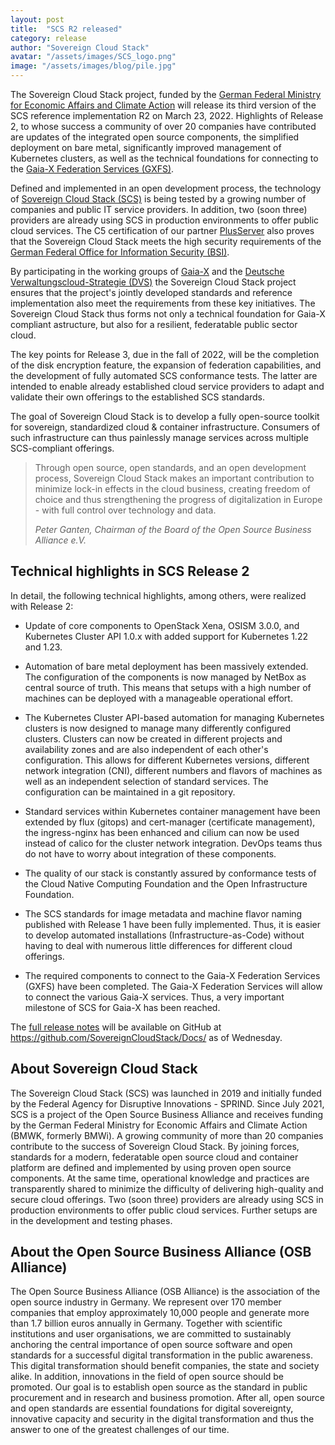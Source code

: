 ```yaml
---
layout: post
title:  "SCS R2 released"
category: release
author: "Sovereign Cloud Stack"
avatar: "/assets/images/SCS_logo.png"
image: "/assets/images/blog/pile.jpg"
---
```


The Sovereign Cloud Stack project, funded by the [German Federal Ministry for Economic Affairs
and Climate Action](https://www.bmwi.de/Navigation/EN/Home/home.html) will release
its third version of the SCS reference implementation R2 on March 23, 2022. 
Highlights of Release 2, to whose success a community of over 20 companies have 
contributed are updates of the integrated open source components, the simplified
deployment on bare metal, significantly improved management of Kubernetes clusters,
as well as the technical foundations for connecting to the [Gaia-X Federation Services (GXFS)](https://www.gxfs.eu/).

Defined and implemented in an open development process, the technology of [Sovereign
Cloud Stack (SCS)](https://scs.community/de/) is being tested by a growing
number of companies and public IT service providers. In addition, two (soon three)
providers are already using SCS in production environments to offer public cloud
services. The C5 certification of our partner [PlusServer](https://www.plusserver.com/en/)
also proves that the Sovereign Cloud Stack meets the high security requirements
of the [German Federal Office for Information Security (BSI)](https://www.bsi.bund.de/EN/Home).

By participating in the working groups of [Gaia-X](https://www.gaia-x.eu/) and
the [Deutsche Verwaltungscloud-Strategie (DVS)](https://www.cio.bund.de/Web/DE/Innovative-Vorhaben/Deutsche-Verwaltungscloud-Strategie/deutsche_verwaltungscloud_strategie_node.html) 
the Sovereign Cloud Stack project ensures that the project's jointly developed
standards and reference implementation also meet the requirements from these key
initiatives. The Sovereign Cloud Stack thus forms not only a technical foundation
for Gaia-X compliant astructure, but also for a resilient, federatable public
sector cloud.

The key points for Release 3, due in the fall of 2022, will be the completion of the
disk encryption feature, the expansion of federation capabilities, and the development
of fully automated SCS conformance tests. The latter are intended to enable already
established cloud service providers to adapt and validate their own offerings to the
established SCS standards.

The goal of Sovereign Cloud Stack is to develop a fully open-source toolkit for
sovereign, standardized cloud & container infrastructure. Consumers of such
infrastructure can thus painlessly manage services across multiple SCS-compliant
offerings.

<blockquote><p>
Through open source, open standards, and
an open development process, Sovereign Cloud Stack makes an important contribution
to minimize lock-in effects in the cloud business, creating freedom of choice and thus
strengthening the progress of digitalization in Europe - with full control over
technology and data.
</p><cite>Peter Ganten, Chairman of the Board of the Open Source Business Alliance e.V.</cite>
</blockquote> 

## Technical highlights in SCS Release 2

In detail, the following technical highlights, among others, were realized with Release 2:

* Update of core components to OpenStack Xena, OSISM 3.0.0, and Kubernetes Cluster
API 1.0.x with added support for Kubernetes 1.22 and 1.23.

* Automation of bare metal deployment has been massively extended. The configuration
of the components is now managed by NetBox as central source of truth. This means
that setups with a high number of machines can be deployed with a manageable
operational effort.

* The Kubernetes Cluster API-based automation for managing Kubernetes clusters is
now designed to manage many differently configured clusters. Clusters can now be
created in different projects and availability zones and are also independent of
each other's configuration. This allows for different Kubernetes versions, different
network integration (CNI), different numbers and flavors of machines as well as an
independent selection of standard services. The configuration can be maintained in a
git repository. 

* Standard services within Kubernetes container management have been extended by
flux (gitops) and cert-manager (certificate management), the ingress-nginx has
been enhanced and cilium can now be used instead of calico for the
cluster network integration.
DevOps teams thus do not have to worry about integration of these components.

* The quality of our stack is constantly assured by conformance tests
of the Cloud Native Computing Foundation and the Open Infrastructure Foundation.

* The SCS standards for image metadata and machine flavor naming published with
Release 1 have been fully implemented. Thus, it is easier to develop automated
installations (Infrastructure-as-Code) without having to deal with numerous
little differences for different cloud offerings.

* The required components to connect to the Gaia-X Federation Services (GXFS)
have been completed. The Gaia-X Federation Services will allow to connect the
various Gaia-X services. Thus, a very important milestone of SCS for Gaia-X has
been reached.

The [full release notes](https://github.com/SovereignCloudStack/Docs/blob/main/Release-Notes/Release2.md)
will be available on GitHub at <https://github.com/SovereignCloudStack/Docs/>
as of Wednesday.

## About Sovereign Cloud Stack

The Sovereign Cloud Stack (SCS) was launched in 2019 and initially funded by the
Federal Agency for Disruptive Innovations - SPRIND. Since July 2021, SCS is a
project of the Open Source Business Alliance and receives funding by the German
Federal Ministry for Economic Affairs and Climate Action (BMWK, formerly BMWi).
A growing community of more than 20 companies contribute to the success of Sovereign
Cloud Stack. By joining forces, standards for a modern, federatable open source
cloud and container platform are defined and implemented by using proven open source
components. At the same time, operational knowledge and <nobr>practices</nobr> are
transparently shared to minimize the difficulty of delivering high-quality and secure
cloud offerings. Two (soon three) providers are already using SCS in production
environments to offer public cloud services. Further setups are in the development
and testing phases.

## About the Open Source Business Alliance (OSB Alliance)

The Open Source Business Alliance (OSB Alliance) is the association of the open
source industry in Germany. We represent over 170 member companies that employ
approximately 10,000 people and generate more than 1.7 billion euros annually
in Germany. Together with scientific institutions and user organisations, we
are committed to sustainably anchoring the central importance of open source
software and open standards for a successful digital transformation in the
public awareness. This digital transformation should benefit companies, the
state and society alike. In addition, innovations in the field of open source
should be promoted. Our goal is to establish open source as the standard in
public procurement and in research and business promotion. After all, open
source and open standards are essential foundations for digital sovereignty,
innovative capacity and security in the digital transformation and thus the
answer to one of the greatest challenges of our time.
